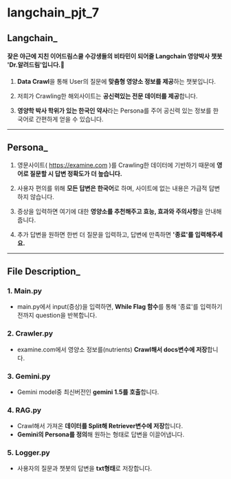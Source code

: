 # langchain_pjt_7

## Langchain_
#### 잦은 야근에 지친 이어드림스쿨 수강생들의 비타민이 되어줄 **Langchain 영양박사 챗봇 'Dr.알려드림'입니다.🧐**

1. **Data Crawl**을 통해 User의 질문에 **맞춤형 영양소 정보를 제공**하는 챗봇입니다. 

2. 저희가 Crawling한 해외사이트는 **공신력있는 전문 데이터를 제공**합니다.

3. **영양학 박사 학위가 있는 한국인 약사**라는 Persona를 주어 공신력 있는 정보를 한국어로 간편하게 얻을 수 있습니다.

---

## Persona_

1. 영문사이트( https://examine.com )를 Crawling한 데이터에 기반하기 때문에 **영어로 질문할 시 답변 정확도가 더 높습니다.**

2. 사용자 편의를 위해 **모든 답변은 한국어**로 하며, 사이트에 없는 내용은 가급적 답변하지 않습니다.

3. 증상을 입력하면 여기에 대한 **영양소를 추천해주고 효능, 효과와 주의사항**을 안내해줍니다.

4. 추가 답변을 원하면 한번 더 질문을 입력하고, 답변에 만족하면 **'종료'를 입력해주세요.**

---

## File Description_


### 1. Main.py
 - main.py에서 input(증상)을 입력하면, **While Flag 함수**를 통해 '종료'를 입력하기 전까지 question을 반복합니다.

### 2. Crawler.py
 - examine.com에서 영양소 정보를(nutrients) **Crawl해서 docs변수에 저장**합니다.

### 3. Gemini.py
 - Gemini model중 최신버전인 **gemini 1.5를 호출**합니다.

### 4. RAG.py
 - Crawl해서 가져온 **데이터를 Split해 Retriever변수에 저장**합니다.
 - **Gemini의 Persona를 정의**해 원하는 형태로 답변을 이끌어냅니다. 

### 5. Logger.py
 - 사용자의 질문과 챗봇의 답변을 **txt형태**로 저장합니다.

